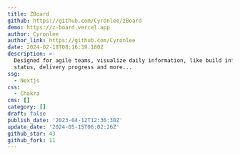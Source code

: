 ```yaml
---
title: ZBoard
github: https://github.com/Cyronlee/zBoard
demo: https://z-board.vercel.app
author: Cyronlee
author_link: https://github.com/Cyronlee
date: 2024-02-18T08:16:39.180Z
description: >-
  Designed for agile teams, visualize daily information, like build info, ticket
  status, delivery progress and more...
ssg:
  - Nextjs
css:
  - Chakra
cms: []
category: []
draft: false
publish_date: '2023-04-12T12:36:30Z'
update_date: '2024-05-15T06:02:26Z'
github_star: 43
github_fork: 11
---
```

